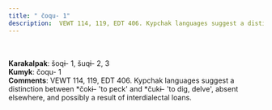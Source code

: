 ```yaml
---
title: " čoqu- 1"
description:  VEWT 114, 119, EDT 406. Kypchak languages suggest a distinction between *čokɨ- 'to peck' and *čukɨ- 'to dig, delve', absent elsewhere, and possibly a result of interdialectal loans.
---
```

<strong></strong><br><br>
<strong>Karakalpak</strong>:  šoqɨ- 1, šuqɨ- 2, 3<br>
<strong>Kumyk</strong>:  čoqu- 1<br>
<strong>Comments</strong>:  VEWT 114, 119, EDT 406. Kypchak languages suggest a distinction between *čokɨ- 'to peck' and *čukɨ- 'to dig, delve', absent elsewhere, and possibly a result of interdialectal loans.<br>


